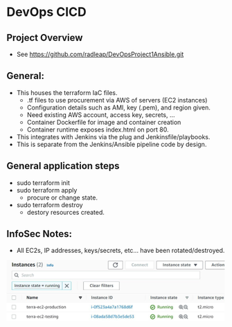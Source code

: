 # DevOps CICD

##  Project Overview
- See https://github.com/radleap/DevOpsProject1Ansible.git 

## General:
- This houses the terraform IaC files.
	- .tf files to use procurement via AWS of servers (EC2 instances)
	- Configuration details such as AMI, key (.pem), and region given.
	- Need existing AWS account, access key, secrets, ... 
	- Container Dockerfile for image and container creation
	- Container runtime exposes index.html on port 80.  
- This integrates with Jenkins via the plug and Jenkinsfile/playbooks.
- This is separate from the Jenkins/Ansible pipeline code by design.

## General application steps
- sudo terraform init
- sudo terraform apply
	- procure or change state.
- sudo terraform destroy
	- destory resources created. 

## InfoSec Notes:
- All EC2s, IP addresses, keys/secrets, etc... have been rotated/destroyed.

![EC2 Instances](https://github.com/radleap/DevOpsProject1Ansible/blob/main/images/img_aws_ec2_instance.JPG)
